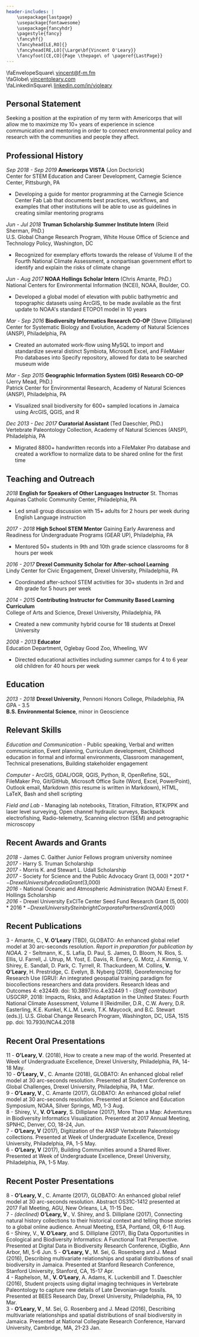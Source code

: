```yaml
---
header-includes: |
    \usepackage{lastpage}
    \usepackage{fontawesome}
    \usepackage{fancyhdr}
    \pagestyle{fancy}
    \fancyhf{}
    \fancyhead[LE,RO]{}
    \fancyhead[RE,LO]{\Large\bf{Vincent O'Leary}}
    \fancyfoot[CE,CO]{Page \thepage\ of \pageref{LastPage}}
---
```

\faEnvelopeSquare\ [vincent@f-m.fm](mailto:vincent@f-m.fm)  
\faGlobe\ [vincentoleary.com](http://www.vincentoleary.com)  
\faLinkedinSquare\ [linkedin.com/in/vjoleary](https://www.linkedin.com/in/vjoleary/)

## Personal Statement
Seeking a position at the expiration of my term with Americorps that will allow me to maximize my 10+ years of experience in science communication  and mentoring in order to connect environmental policy and research with the communities and people they affect.

## Professional History
*Sep 2018 - Sep 2019* **Americorps VISTA** (Jon Doctorick)  
Center for STEM Education and Career Development, Carnegie Science Center, Pittsburgh, PA   
* Developing a guide for mentor programming at the Carnegie Science Center Fab Lab that documents best practices, workflows, and examples that other institutions will be able to use as guidelines in creating similar mentoring programs

*Jun - Jul 2018* **Truman Scholarship Summer Institute Intern** (Reid Sherman, PhD.)  
U.S. Global Change Research Program, White House Office of Science and Technology Policy, Washington, DC   
* Recognized for exemplary efforts towards the release of Volume II of the Fourth National Climate Assessment, a nonpartisan government effort to identify and explain the risks of climate change

*Jun - Aug 2017* **NOAA Hollings Scholar Intern** (Chris Amante, PhD.)  
National Centers for Environmental Information (NCEI), NOAA, Boulder, CO.  
* Developed a global model of elevation with public bathymetric and topographic datasets using ArcGIS, to be made available as the first update to NOAA's standard ETOPO1 model in 10 years

*Mar - Sep 2016* **Biodiversity Informatics Research CO-OP** (Steve Dilliplane)  
Center for Systematic Biology and Evolution, Academy of Natural Sciences (ANSP), Philadelphia, PA  
* Created an automated work-flow using MySQL to import and standardize several distinct Symbiota, Microsoft Excel, and FileMaker Pro databases into Specify repository, allowed for data to be searched museum wide

*Mar - Sep 2015* **Geographic Information System (GIS) Research CO-OP** (Jerry Mead, PhD.)  
Patrick Center for Environmental Research, Academy of Natural Sciences (ANSP), Philadelphia, PA  
* Visualized snail biodiversity for 600+ sampled locations in Jamaica using ArcGIS, QGIS, and R

*Dec 2013 - Dec 2017* **Curatorial Assistant** (Ted Daeschler, PhD.)  
Vertebrate Paleontology Collection, Academy of Natural Sciences (ANSP), Philadelphia, PA  
* Migrated 8800+ handwritten records into a FileMaker Pro database and created a workflow to normalize data to be shared online for the first time

## Teaching and Outreach
*2018* **English for Speakers of Other Languages Instructor**
St. Thomas Aquinas Catholic Community Center, Philadelphia, PA  
* Led small group discussion with 15+ adults for 2 hours per week during English Language instruction

*2017 - 2018* **High School STEM Mentor**
Gaining Early Awareness and Readiness for Undergraduate Programs (GEAR UP), Philadelphia, PA  
* Mentored 50+ students in 9th and 10th grade science classrooms for 8 hours per week

*2016 - 2017* **Drexel Community Scholar for After-school Learning**  
Lindy Center for Civic Engagement, Drexel University, Philadelphia, PA  
* Coordinated after-school STEM activities for 30+ students in 3rd and 4th grade for 5 hours per week  

*2014 - 2015* **Contributing Instructor for Community Based Learning Curriculum**  
College of Arts and Science, Drexel University, Philadelphia, PA  
* Created a new community hybrid course for 18 students at Drexel University

*2008 - 2013* **Educator**  
Education Department, Oglebay Good Zoo, Wheeling, WV  
* Directed educational activities including summer camps for 4 to 6 year old children for 40 hours per week  

## Education
*2013 - 2018* **Drexel University**, Pennoni Honors College, Philadelphia, PA GPA - 3.5  
**B.S. Environmental Science**, minor in Geoscience  

## Relevant Skills
*Education and Communication* - Public speaking, Verbal and written communication, Event planning, Curriculum development, Childhood education in formal and informal environments, Classroom management, Technical presenations, Building stakeholder engagement

*Computer* - ArcGIS, GDAL/OGR, QGIS, Python, R, OpenRefine, SQL, FileMaker Pro, Git/GitHub, Microsoft Office Suite (Word, Excel, PowerPoint), Outlook email, Markdown (this resume is written in Markdown), HTML, LaTeX, Bash and shell scripting

*Field and Lab* - Managing lab notebooks, Titration, Filtration, RTK/PPK and laser level surveying, Open channel hydraulic surveys, Backpack electrofishing, Radio-telemetry, Scanning electron (SEM) and petrographic microscopy

## Recent Awards and Grants
*2018*  - James C. Gaither Junior Fellows program university nominee  
*2017*	- Harry S. Truman Scholarship  
*2017*	- Morris K. and Stewart L. Udall Scholarship  
*2017*	- Society for Science and the Public Advocacy Grant ($3,000)  
*2017*	- Drexel University Arcadia Grant ($3,000)  
*2016*	- National Oceanic and Atmospheric Administration (NOAA) Ernest F. Hollings Scholarship  
*2016*	- Drexel University ExCITe Center Seed Fund Research Grant ($5,000)  
*2016*	- Drexel University Steinbright Corporate Partners Grant ($4,000)  

## Recent Publications
3 - Amante, C., **V. O'Leary** (TBD), GLOBATO: An enhanced global relief model at 30 arc-seconds resolution. *Report in preparation for publication by NOAA.*
2 - Seltmann, K., S. Lafia, D. Paul, S. James, D. Bloom, N. Rios, S. Ellis, U. Farrell, J. Utrup, M. Yost, E. Davis, R. Emery, G. Motz, J. Kimmig, V. Shirey, E. Sandall, D. Park, C. Tyrrell, R. Thackurdeen, M. Collins, **V. O'Leary**, H. Prestridge, C. Evelyn, B. Nyberg (2018), Georeferencing for Research Use (GRU): An integrated geospatial training paradigm for biocollections researchers and data providers. Research Ideas and Outcomes 4: e32449. doi: 10.3897/rio.4.e32449 
1 - (*Staff contributor*) USGCRP, 2018: Impacts, Risks, and Adaptation in the United States: Fourth National Climate Assessment, Volume II [Reidmiller, D.R., C.W. Avery, D.R. Easterling, K.E. Kunkel, K.L.M. Lewis, T.K. Maycock, and B.C. Stewart (eds.)]. U.S. Global Change Research Program, Washington, DC, USA, 1515 pp. doi: 10.7930/NCA4.2018

## Recent Oral Presentations
11 - **O'Leary, V**. (2018), How to create a new map of the world. Presented at Week of Undergraduate Excellence, Drexel University, Philadelphia, PA, 14-18 May.  
10 - **O'Leary, V**., C. Amante (2018), GLOBATO: An enhanced global relief model at 30 arc-seconds resolution. Presented at Student Conference on Global Challenges, Drexel University, Philadelphia, PA, 1 Mar.  
9 - **O'Leary, V**., C. Amante (2017), GLOBATO: An enhanced global relief model at 30 arc-seconds resolution. Presented at Science and Education Symposium, NOAA, Silver Springs, MD, 1-3 Aug.   
8 - Shirey, V., **V. O’Leary**, S. Dilliplane (2017), More Than a Map: Adventures in Biodiversity Informatics Visualization. Presented at 2017 Annual Meeting, SPNHC, Denver, CO, 18-24, Jun.  
7 - **O’Leary, V** (2017), Digitization of the ANSP Vertebrate Paleontology collections. Presented at Week of Undergraduate Excellence, Drexel University, Philadelphia, PA, 1-5 May.   
6 - **O’Leary, V** (2017), Building Communities around a Shared River. Presented at Week of Undergraduate Excellence, Drexel University, Philadelphia, PA, 1-5 May.  

## Recent Poster Presentations
8 - **O'Leary, V**., C. Amante (2017), GLOBATO: An enhanced global relief model at 30 arc-seconds resolution. Abstract OS31C-1412 presented at 2017 Fall Meeting, AGU, New Orleans, LA, 11-15 Dec.  
7 - *(declined)* **O’Leary, V**., V. Shirey, and S. Dilliplane (2017), Connecting natural history collections to their historical context and telling those stories to a global online audience. Annual Meeting, ESA, Portland, OR, 6-11 Aug.  
6 - Shirey, V., **V. O’Leary**, and S. Dilliplane (2017), Big Data Opportunities in Ecological and Biodiversity Informatics: A Functional Trait Perspective. Presented at Digital Data in Biodiversity Research Conference, iDigBio, Ann Arbor, MI, 5-6 Jun.
5 - **O’Leary, V**., M. Sei, G. Rosenberg and J. Mead (2016), Describing multivariate relationships and spatial distributions of snail biodiversity in Jamaica. Presented at Stanford Research Conference, Stanford University, Stanford, CA, 15-17 Apr.  
4 - Raphelson, M., **V. O’Leary**, A. Adams, K. Luckenbill and T. Daeschler (2016), Student projects using digital imaging techniques in Vertebrate Paleontology to capture new details of Late Devonian-age fossils. Presented at BEES Research Day, Drexel University, Philadelphia, PA, 10 Mar.  
3 - **O’Leary, V**., M. Sei, G. Rosenberg and J. Mead (2016), Describing multivariate relationships and spatial distributions of snail biodiversity in Jamaica. Presented at National Collegiate Research Conference, Harvard University, Cambridge, MA, 21-23 Jan.  
